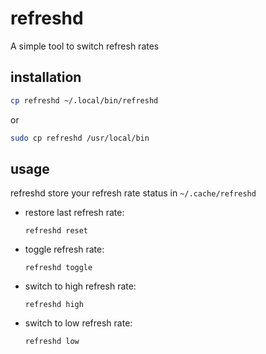 # refreshd
A simple tool to switch refresh rates

## installation
```sh
cp refreshd ~/.local/bin/refreshd
```
or
```sh
sudo cp refreshd /usr/local/bin
```

## usage
refreshd store your refresh rate status in `~/.cache/refreshd`

- restore last refresh rate:

	`refreshd reset`

- toggle refresh rate:

	`refreshd toggle`

- switch to high refresh rate:

	`refreshd high`

- switch to low refresh rate:

	`refreshd low`
